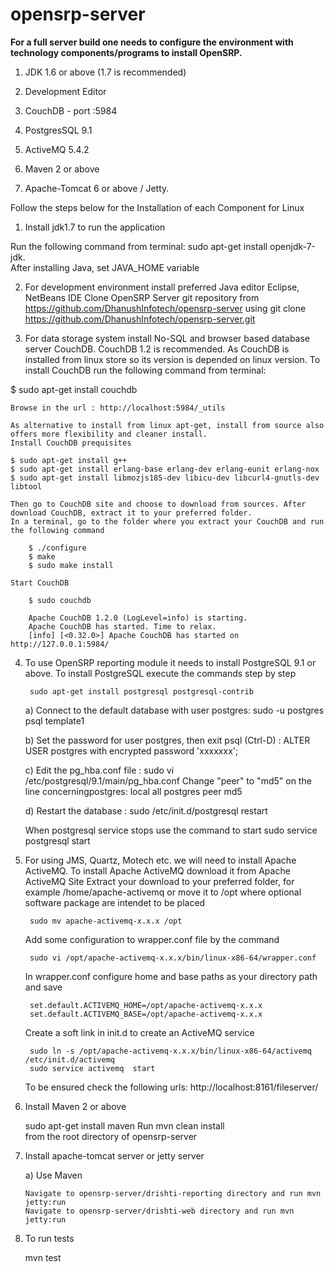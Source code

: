 # opensrp-server

<b>For a full server build one needs to configure the environment with technology components/programs to install OpenSRP.</b>

1) JDK 1.6 or above (1.7 is recommended)

2) Development Editor

3) CouchDB - port :5984

4) PostgresSQL 9.1

5) ActiveMQ 5.4.2

6) Maven 2 or above

7) Apache-Tomcat 6 or above / Jetty.


Follow the steps below for the Installation of each Component for Linux

1) Install jdk1.7 to run the application
  
  Run the following command from terminal: 
	sudo apt-get install openjdk-7-jdk.  
  	After installing Java, set JAVA_HOME variable

2) For development environment install preferred Java editor Eclipse, NetBeans IDE
    Clone OpenSRP Server git repository from https://github.com/DhanushInfotech/opensrp-server using
    git clone https://github.com/DhanushInfotech/opensrp-server.git

3) For data storage system install No-SQL and browser based database server CouchDB. CouchDB 1.2 is recommended. As CouchDB is     installed from linux store so its version is depended on linux version. To install CouchDB run the following command from terminal:

  $ sudo apt-get install couchdb
  		
	Browse in the url : http://localhost:5984/_utils

	As alternative to install from linux apt-get, install from source also offers more flexibility and cleaner install.
	Install CouchDB prequisites
	
    $ sudo apt-get install g++
    $ sudo apt-get install erlang-base erlang-dev erlang-eunit erlang-nox
    $ sudo apt-get install libmozjs185-dev libicu-dev libcurl4-gnutls-dev libtool
 
	Then go to CouchDB site and choose to download from sources. After download CouchDB, extract it to your preferred folder.
	In a terminal, go to the folder where you extract your CouchDB and run the following command

		$ ./configure
		$ make
		$ sudo make install 
	
	Start CouchDB

		$ sudo couchdb

		Apache CouchDB 1.2.0 (LogLevel=info) is starting.
		Apache CouchDB has started. Time to relax.
		[info] [<0.32.0>] Apache CouchDB has started on http://127.0.0.1:5984/


4) To use OpenSRP reporting module it needs to install PostgreSQL 9.1 or above. To install PostgreSQL execute the commands step by step 

		sudo apt-get install postgresql postgresql-contrib
		
	a) Connect to the default database with user postgres:
		sudo -u postgres psql template1
		
	b) Set the password for user postgres, then exit psql (Ctrl-D) :
		ALTER USER postgres with encrypted password 'xxxxxxx';
		
	c) Edit the pg_hba.conf file :
		sudo vi /etc/postgresql/9.1/main/pg_hba.conf
		Change "peer" to "md5" on the line concerningpostgres:
		local all postgres peer md5
		
	d) Restart the database :
		sudo /etc/init.d/postgresql restart
		
	When postgresql service stops use the command to start
		sudo service postgresql start

5) For using JMS, Quartz, Motech etc. we will need to install Apache ActiveMQ. To install Apache ActiveMQ download it from Apache ActiveMQ 	Site Extract your download to your preferred folder, for example /home/apache-activemq or move it to /opt where optional software package are intendet to be placed

		sudo mv apache-activemq-x.x.x /opt

	Add some configuration to wrapper.conf file by the command
	
		sudo vi /opt/apache-activemq-x.x.x/bin/linux-x86-64/wrapper.conf

	In wrapper.conf configure home and base paths as your directory path and save
	
		set.default.ACTIVEMQ_HOME=/opt/apache-activemq-x.x.x
		set.default.ACTIVEMQ_BASE=/opt/apache-activemq-x.x.x

	Create a soft link in init.d to create an ActiveMQ service
	
		sudo ln -s /opt/apache-activemq-x.x.x/bin/linux-x86-64/activemq /etc/init.d/activemq
		sudo service activemq  start

	To be ensured check the following urls:
		http://localhost:8161/fileserver/

6) Install Maven 2 or above

	sudo apt-get install maven
	Run mvn clean install  
	from the root directory of opensrp-server

7) Install apache-tomcat server or jetty server

	a) Use Maven
	
   	   Navigate to opensrp-server/drishti-reporting directory and run mvn jetty:run
   	   Navigate to opensrp-server/drishti-web directory and run mvn jetty:run

8) To run tests

	mvn test


